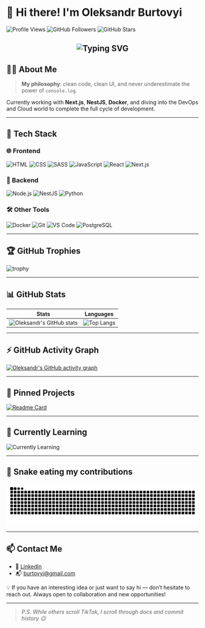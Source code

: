 # 👋 Hi there! I'm Oleksandr Burtovyi

![Profile Views](https://komarev.com/ghpvc/?username=Burtovyi&color=brightgreen)
![GitHub Followers](https://img.shields.io/github/followers/Burtovyi?label=Follow&style=social)
![GitHub Stars](https://img.shields.io/github/stars/Burtovyi?style=social)

<!-- Animated header -->
<h2 align="center">
  <img src="https://readme-typing-svg.demolab.com?font=Fira+Code&size=24&duration=2000&pause=1000&center=true&vCenter=true&width=600&lines=Web+Developer+from+Ukraine+🇺🇦;Former+Lawyer+-+Now+Code+Addict;React+%2B+Next.js+%2B+NestJS+%3D+❤️;Learning+DevOps+and+Clouds" alt="Typing SVG" />
</h2>

## 🧑‍💻 About Me

> **My philosophy**: clean code, clean UI, and never underestimate the power of `console.log`.

Currently working with **Next.js**, **NestJS**, **Docker**, and diving into the DevOps and Cloud world to complete the full cycle of development.

---

## 🚀 Tech Stack

### 🌐 Frontend
![HTML](https://img.shields.io/badge/HTML5-E34F26?style=for-the-badge&logo=html5&logoColor=white)
![CSS](https://img.shields.io/badge/CSS3-1572B6?style=for-the-badge&logo=css3&logoColor=white)
![SASS](https://img.shields.io/badge/Sass-CC6699?style=for-the-badge&logo=sass&logoColor=white)
![JavaScript](https://img.shields.io/badge/JavaScript-F7DF1E?style=for-the-badge&logo=javascript&logoColor=black)
![React](https://img.shields.io/badge/React-20232A?style=for-the-badge&logo=react&logoColor=61DAFB)
![Next.js](https://img.shields.io/badge/Next.js-000000?style=for-the-badge&logo=next.js&logoColor=white)

### 🔧 Backend
![Node.js](https://img.shields.io/badge/Node.js-339933?style=for-the-badge&logo=node.js&logoColor=white)
![NestJS](https://img.shields.io/badge/NestJS-E0234E?style=for-the-badge&logo=nestjs&logoColor=white)
![Python](https://img.shields.io/badge/Python-3776AB?style=for-the-badge&logo=python&logoColor=white)

### 🛠 Other Tools
![Docker](https://img.shields.io/badge/Docker-2496ED?style=for-the-badge&logo=docker&logoColor=white)
![Git](https://img.shields.io/badge/Git-F05032?style=for-the-badge&logo=git&logoColor=white)
![VS Code](https://img.shields.io/badge/VSCode-007ACC?style=for-the-badge&logo=visual-studio-code&logoColor=white)
![PostgreSQL](https://img.shields.io/badge/PostgreSQL-4169E1?style=for-the-badge&logo=postgresql&logoColor=white)

---

## 🏆 GitHub Trophies

![trophy](https://github-profile-trophy.vercel.app/?username=Burtovyi&theme=radical&margin-w=10&margin-h=10&no-frame=true)

---

## 📊 GitHub Stats

| Stats | Languages |
|------------|----------|
| ![Oleksandr's GitHub stats](https://github-readme-stats.vercel.app/api?username=Burtovyi&show_icons=true&theme=radical&hide=issues) | ![Top Langs](https://github-readme-stats.vercel.app/api/top-langs/?username=Burtovyi&layout=compact&theme=radical) |

---

## ⚡ GitHub Activity Graph

[![Oleksandr's GitHub activity graph](https://github-readme-activity-graph.vercel.app/graph?username=Burtovyi&theme=radical)](https://github.com/ashutosh00710/github-readme-activity-graph)

---

## 📌 Pinned Projects

<!-- Replace with your real repo names -->
[![Readme Card](https://github-readme-stats.vercel.app/api/pin/?username=Burtovyi&repo=foodies-front-end&theme=radical)](https://github.com/Burtovyi/foodies-front-end)

---

## 🎯 Currently Learning

![Currently Learning](https://img.shields.io/badge/Learning-DevOps-blue?style=flat-square&logo=github)

---

## 🐍 Snake eating my contributions

![snake gif](https://raw.githubusercontent.com/Burtovyi/Burtovyi/output/github-contribution-grid-snake.svg)

---

## 📫 Contact Me

- 💼 [LinkedIn](https://www.linkedin.com/in/oleksandr-burtovyi/)
- 📬 burtovyi@gmail.com

💡 If you have an interesting idea or just want to say hi — don’t hesitate to reach out. Always open to collaboration and new opportunities!

---

> _P.S. While others scroll TikTok, I scroll through docs and commit history 😉_
